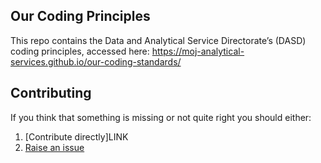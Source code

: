 ## Our Coding Principles

This repo contains the Data and Analytical Service Directorate’s (DASD) coding principles, accessed here: https://moj-analytical-services.github.io/our-coding-standards/

## Contributing

If you think that something is missing or not quite right you should either:
1. [Contribute directly]LINK
2. [Raise an issue](https://github.com/moj-analytical-services/our-coding-standards/issues)
